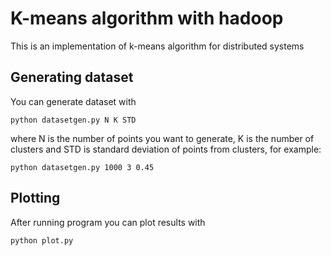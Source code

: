 # K-means algorithm with hadoop
This is an implementation of k-means algorithm for distributed systems

## Generating dataset

You can generate dataset with 
```
python datasetgen.py N K STD
```
where N is the number of points you want to generate, K is the number of clusters and STD is standard deviation of points from clusters, for example:
```
python datasetgen.py 1000 3 0.45
```

## Plotting

After running program you can plot results with 
```
python plot.py
```

